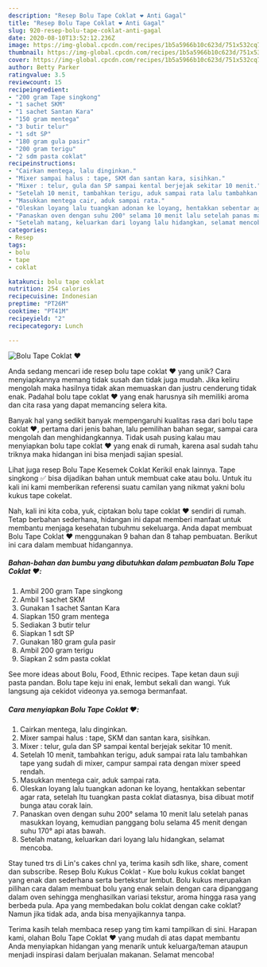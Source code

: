 ```yaml
---
description: "Resep Bolu Tape Coklat ❤️ Anti Gagal"
title: "Resep Bolu Tape Coklat ❤️ Anti Gagal"
slug: 920-resep-bolu-tape-coklat-anti-gagal
date: 2020-08-10T13:52:12.236Z
image: https://img-global.cpcdn.com/recipes/1b5a5966b10c623d/751x532cq70/bolu-tape-coklat-❤️-foto-resep-utama.jpg
thumbnail: https://img-global.cpcdn.com/recipes/1b5a5966b10c623d/751x532cq70/bolu-tape-coklat-❤️-foto-resep-utama.jpg
cover: https://img-global.cpcdn.com/recipes/1b5a5966b10c623d/751x532cq70/bolu-tape-coklat-❤️-foto-resep-utama.jpg
author: Betty Parker
ratingvalue: 3.5
reviewcount: 15
recipeingredient:
- "200 gram Tape singkong"
- "1 sachet SKM"
- "1 sachet Santan Kara"
- "150 gram mentega"
- "3 butir telur"
- "1 sdt SP"
- "180 gram gula pasir"
- "200 gram terigu"
- "2 sdm pasta coklat"
recipeinstructions:
- "Cairkan mentega, lalu dinginkan."
- "Mixer sampai halus : tape, SKM dan santan kara, sisihkan."
- "Mixer : telur, gula dan SP sampai kental berjejak sekitar 10 menit."
- "Setelah 10 menit, tambahkan terigu, aduk sampai rata lalu tambahkan tape yang sudah di mixer, campur sampai rata dengan mixer speed rendah."
- "Masukkan mentega cair, aduk sampai rata."
- "Oleskan loyang lalu tuangkan adonan ke loyang, hentakkan sebentar agar rata, setelah Itu tuangkan pasta coklat diatasnya, bisa dibuat motif bunga atau corak lain."
- "Panaskan oven dengan suhu 200° selama 10 menit lalu setelah panas masukkan loyang, kemudian panggang bolu selama 45 menit dengan suhu 170° api atas bawah."
- "Setelah matang, keluarkan dari loyang lalu hidangkan, selamat mencoba."
categories:
- Resep
tags:
- bolu
- tape
- coklat

katakunci: bolu tape coklat 
nutrition: 254 calories
recipecuisine: Indonesian
preptime: "PT26M"
cooktime: "PT41M"
recipeyield: "2"
recipecategory: Lunch

---
```



![Bolu Tape Coklat ❤️](https://img-global.cpcdn.com/recipes/1b5a5966b10c623d/751x532cq70/bolu-tape-coklat-❤️-foto-resep-utama.jpg)

Anda sedang mencari ide resep bolu tape coklat ❤️ yang unik? Cara menyiapkannya memang tidak susah dan tidak juga mudah. Jika keliru mengolah maka hasilnya tidak akan memuaskan dan justru cenderung tidak enak. Padahal bolu tape coklat ❤️ yang enak harusnya sih memiliki aroma dan cita rasa yang dapat memancing selera kita.

Banyak hal yang sedikit banyak mempengaruhi kualitas rasa dari bolu tape coklat ❤️, pertama dari jenis bahan, lalu pemilihan bahan segar, sampai cara mengolah dan menghidangkannya. Tidak usah pusing kalau mau menyiapkan bolu tape coklat ❤️ yang enak di rumah, karena asal sudah tahu triknya maka hidangan ini bisa menjadi sajian spesial.

Lihat juga resep Bolu Tape Kesemek Coklat Kerikil enak lainnya. Tape singkong ✅ bisa dijadikan bahan untuk membuat cake atau bolu. Untuk itu kali ini kami memberikan referensi suatu camilan yang nikmat yakni bolu kukus tape cokelat.


Nah, kali ini kita coba, yuk, ciptakan bolu tape coklat ❤️ sendiri di rumah. Tetap berbahan sederhana, hidangan ini dapat memberi manfaat untuk membantu menjaga kesehatan tubuhmu sekeluarga. Anda dapat membuat Bolu Tape Coklat ❤️ menggunakan 9 bahan dan 8 tahap pembuatan. Berikut ini cara dalam membuat hidangannya.

<!--inarticleads1-->

##### Bahan-bahan dan bumbu yang dibutuhkan dalam pembuatan Bolu Tape Coklat ❤️:

1. Ambil 200 gram Tape singkong
1. Ambil 1 sachet SKM
1. Gunakan 1 sachet Santan Kara
1. Siapkan 150 gram mentega
1. Sediakan 3 butir telur
1. Siapkan 1 sdt SP
1. Gunakan 180 gram gula pasir
1. Ambil 200 gram terigu
1. Siapkan 2 sdm pasta coklat


See more ideas about Bolu, Food, Ethnic recipes. Tape ketan daun suji pasta pandan. Bolu tape keju ini enak, lembut sekali dan wangi. Yuk langsung aja cekidot videonya ya.semoga bermanfaat. 

<!--inarticleads2-->

##### Cara menyiapkan Bolu Tape Coklat ❤️:

1. Cairkan mentega, lalu dinginkan.
1. Mixer sampai halus : tape, SKM dan santan kara, sisihkan.
1. Mixer : telur, gula dan SP sampai kental berjejak sekitar 10 menit.
1. Setelah 10 menit, tambahkan terigu, aduk sampai rata lalu tambahkan tape yang sudah di mixer, campur sampai rata dengan mixer speed rendah.
1. Masukkan mentega cair, aduk sampai rata.
1. Oleskan loyang lalu tuangkan adonan ke loyang, hentakkan sebentar agar rata, setelah Itu tuangkan pasta coklat diatasnya, bisa dibuat motif bunga atau corak lain.
1. Panaskan oven dengan suhu 200° selama 10 menit lalu setelah panas masukkan loyang, kemudian panggang bolu selama 45 menit dengan suhu 170° api atas bawah.
1. Setelah matang, keluarkan dari loyang lalu hidangkan, selamat mencoba.


Stay tuned trs di Lin&#39;s cakes chnl ya, terima kasih sdh like, share, coment dan subscribe. Resep Bolu Kukus Coklat - Kue bolu kukus coklat banget yang enak dan sederhana serta bertekstur lembut. Bolu kukus merupakan pilihan cara dalam membuat bolu yang enak selain dengan cara dipanggang dalam oven sehingga menghasilkan variasi tekstur, aroma hingga rasa yang berbeda pula. Apa yang membedakan bolu coklat dengan cake coklat? Namun jika tidak ada, anda bisa menyajikannya tanpa. 

Terima kasih telah membaca resep yang tim kami tampilkan di sini. Harapan kami, olahan Bolu Tape Coklat ❤️ yang mudah di atas dapat membantu Anda menyiapkan hidangan yang menarik untuk keluarga/teman ataupun menjadi inspirasi dalam berjualan makanan. Selamat mencoba!

